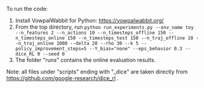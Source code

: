 To run the code:

1. Install VowpalWabbit for Python: https://vowpalwabbit.org/
2. From the top directory, run `python run_experiments.py --env_name toy --n_features 2 --n_actions 10 --n_timesteps_offline 150 --n_timesteps_online 150 --n_timesteps_test 150 --n_traj_offline 10 --n_traj_online 1000 --delta 20 --rho 30 --k 5 --policy_improvement_steps=5 --Y_bias="none" --eps_behavior 0.3 --dice_RL 0 --seed 0`
3. The folder "runs" contains the online evaluation results.

Note: all files under "scripts" ending with "_dice" are taken directly from https://github.com/google-research/dice_rl .